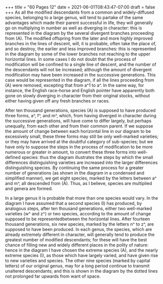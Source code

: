+++
title = "60 Pages 12"
date = 2021-06-01T08:43:47-07:00
draft = false
+++
As all the modified descendants from a common and widely-diffused species, belonging to a large genus, will tend to partake of the same advantages which made their parent successful in life, they will generally go on multiplying in number as well as diverging in character: this is represented in the diagram by the several divergent branches proceeding from (A). The modified offspring from the later and more highly improved branches in the lines of descent, will, it is probable, often take the place of, and so destroy, the earlier and less improved branches: this is represented in the diagram by some of the lower branches not reaching to the upper horizontal lines. In some cases I do not doubt that the process of modification will be confined to a single line of descent, and the number of the descendants will not be increased; although the amount of divergent modification may have been increased in the successive generations. This case would be represented in the diagram, if all the lines proceeding from (A) were removed, excepting that from a^1 to a^. In the same way, for instance, the English race-horse and English pointer have apparently both gone on slowly diverging in character from their original stocks, without either having given off any fresh branches or races.

After ten thousand generations, species (A) is supposed to have produced three forms, a^, f^, and m^, which, from having diverged in character during the successive generations, will have come to differ largely, but perhaps unequally, from each other and from their common parent. If we suppose the amount of change between each horizontal line in our diagram to be excessively small, these three forms may still be only well-marked varieties; or they may have arrived at the doubtful category of sub-species; but we have only to suppose the steps in the process of modification to be more numerous or greater in amount, to convert these three forms into well-defined species: thus the diagram illustrates the steps by which the small differences distinguishing varieties are increased into the larger differences distinguishing species. By continuing the same process for a greater number of generations (as shown in the diagram in a condensed and simplified manner), we get eight species, marked by the letters between a^ and m^, all descended from (A). Thus, as I believe, species are multiplied and genera are formed.

In a large genus it is probable that more than one species would vary. In the diagram I have assumed that a second species (I) has produced, by analogous steps, after ten thousand generations, either two well-marked varieties (w^ and z^) or two species, according to the amount of change supposed to be representedbetween the horizontal lines. After fourteen thousand generations, six new species, marked by the letters n^ to z^, are supposed to have been produced. In each genus, the species, which are already extremely different in character, will generally tend to produce the greatest number of modified descendants; for these will have the best chance of filling new and widely different places in the polity of nature: hence in the diagram I have chosen the extreme species (A), and the nearly extreme species (I), as those which have largely varied, and have given rise to new varieties and species. The other nine species (marked by capital letters) of our original genus, may for a long period continue to transmit unaltered descendants; and this is shown in the diagram by the dotted lines not prolonged far upwards from want of space.
